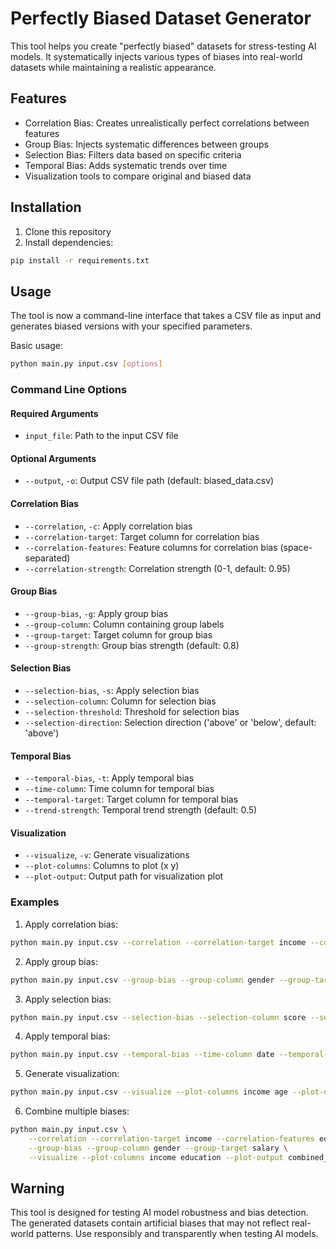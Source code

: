 # Perfectly Biased Dataset Generator

This tool helps you create "perfectly biased" datasets for stress-testing AI models. It systematically injects various types of biases into real-world datasets while maintaining a realistic appearance.

## Features

- Correlation Bias: Creates unrealistically perfect correlations between features
- Group Bias: Injects systematic differences between groups
- Selection Bias: Filters data based on specific criteria
- Temporal Bias: Adds systematic trends over time
- Visualization tools to compare original and biased data

## Installation

1. Clone this repository
2. Install dependencies:
```bash
pip install -r requirements.txt
```

## Usage

The tool is now a command-line interface that takes a CSV file as input and generates biased versions with your specified parameters.

Basic usage:
```bash
python main.py input.csv [options]
```

### Command Line Options

#### Required Arguments
- `input_file`: Path to the input CSV file

#### Optional Arguments
- `--output`, `-o`: Output CSV file path (default: biased_data.csv)

#### Correlation Bias
- `--correlation`, `-c`: Apply correlation bias
- `--correlation-target`: Target column for correlation bias
- `--correlation-features`: Feature columns for correlation bias (space-separated)
- `--correlation-strength`: Correlation strength (0-1, default: 0.95)

#### Group Bias
- `--group-bias`, `-g`: Apply group bias
- `--group-column`: Column containing group labels
- `--group-target`: Target column for group bias
- `--group-strength`: Group bias strength (default: 0.8)

#### Selection Bias
- `--selection-bias`, `-s`: Apply selection bias
- `--selection-column`: Column for selection bias
- `--selection-threshold`: Threshold for selection bias
- `--selection-direction`: Selection direction ('above' or 'below', default: 'above')

#### Temporal Bias
- `--temporal-bias`, `-t`: Apply temporal bias
- `--time-column`: Time column for temporal bias
- `--temporal-target`: Target column for temporal bias
- `--trend-strength`: Temporal trend strength (default: 0.5)

#### Visualization
- `--visualize`, `-v`: Generate visualizations
- `--plot-columns`: Columns to plot (x y)
- `--plot-output`: Output path for visualization plot

### Examples

1. Apply correlation bias:
```bash
python main.py input.csv --correlation --correlation-target income --correlation-features age education --correlation-strength 0.9
```

2. Apply group bias:
```bash
python main.py input.csv --group-bias --group-column gender --group-target salary --group-strength 0.3
```

3. Apply selection bias:
```bash
python main.py input.csv --selection-bias --selection-column score --selection-threshold 70 --selection-direction above
```

4. Apply temporal bias:
```bash
python main.py input.csv --temporal-bias --time-column date --temporal-target sales --trend-strength 0.2
```

5. Generate visualization:
```bash
python main.py input.csv --visualize --plot-columns income age --plot-output bias_plot.png
```

6. Combine multiple biases:
```bash
python main.py input.csv \
    --correlation --correlation-target income --correlation-features education \
    --group-bias --group-column gender --group-target salary \
    --visualize --plot-columns income education --plot-output combined_bias.png
```

## Warning

This tool is designed for testing AI model robustness and bias detection. The generated datasets contain artificial biases that may not reflect real-world patterns. Use responsibly and transparently when testing AI models. 